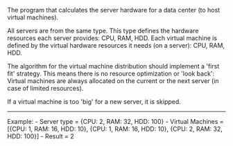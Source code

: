 The program that calculates the server hardware for a data center (to host virtual machines).

All servers are from the same type. This type defines the hardware resources each server provides: CPU, RAM, HDD.
Each virtual machine is defined by the virtual hardware resources it needs (on a server): CPU, RAM, HDD.

The algorithm for the virtual machine distribution should implement a 'first fit' strategy. 
This means there is no resource optimization or 'look back': Virtual machines are always allocated on the current or the next server (in case of limited resources). 

If a virtual machine is too 'big' for a new server, it is skipped.

------------------------------------------------------------------------------
Example:
    - Server type = {CPU: 2, RAM: 32, HDD: 100}
    - Virtual Machines = [{CPU: 1, RAM: 16, HDD: 10}, {CPU: 1, RAM: 16, HDD: 10}, {CPU: 2, RAM: 32, HDD: 100}]
    - Result = 2
